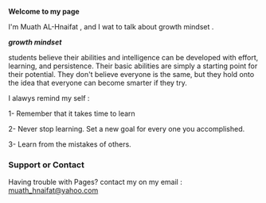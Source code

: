 __Welcome to my page__

I'm Muath AL-Hnaifat , and I wat to talk about growth mindset .


***growth mindset***

students believe their abilities and intelligence can be developed with effort, learning, and persistence. Their basic abilities are simply a starting point for their potential. They don't believe everyone is the same, but they hold onto the idea that everyone can become smarter if they try.


I alawys remind my self :

1- Remember that it takes time to learn

2- Never stop learning. Set a new goal for every one you accomplished.

3- Learn from the mistakes of others.


### Support or Contact

Having trouble with Pages? contact my on my email : muath_hnaifat@yahoo.com
